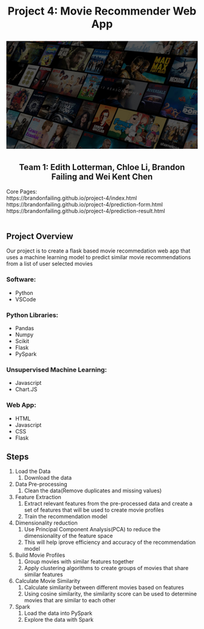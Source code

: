 <h1 align="center">Project 4: Movie Recommender Web App</h1)
<br>
<p>
<p align="center">
<img src=/assets/movie-recommender-header.jpg>
<h2 align="center">Team 1: Edith Lotterman, Chloe Li, Brandon Failing and Wei Kent Chen</h2></center>
</p>
Core Pages: <br>
https://brandonfailing.github.io/project-4/index.html <br>
https://brandonfailing.github.io/project-4/prediction-form.html <br>
https://brandonfailing.github.io/project-4/prediction-result.html <br>
<br>

## Project Overview

Our project is to create a flask based movie recommedation web app that uses a machine learning model to predict similar movie recommendations from a list of user selected movies<p>

<h3>Software:</h3>
<ul>
<li>Python
<li>VSCode
</ul>
<h3>Python Libraries:</h3>
<ul>
<li>Pandas
<li>Numpy
<li>Scikit
<li>Flask
<li>PySpark
</ul>
<h3>Unsupervised Machine Learning:</h3>
<ul>
<li>Javascript
<li>Chart.JS
</ul>
<h3>Web App:</h3>
<ul>
<li>HTML
<li>Javascript
<li>CSS
<li>Flask
</ul>


## Steps
<ol>
<li>Load the Data
    <ol>
        <li>Download the data</li>
    </ol>
<li>Data Pre-processing 
    <ol>
        <li>Clean the data(Remove duplicates and missing values)</li>
    </ol>
 <li>Feature Extraction
    <ol>
        <li>Extract relevant features from the pre-processed data and create a set of features that will be used to create movie profiles</li>
        <li>Train the recommendation model</li>
    </ol>
  <li>Dimensionality reduction
    <ol>
        <li>Use Principal Component Analysis(PCA) to reduce the dimensionality of the feature space</li>
        <li>This will help iprove efficiency and accuracy of the recommendation model</li>
    </ol>
<li>Build Movie Profiles
    <ol>
        <li>Group movies with similar features together</li>
        <li>Apply clustering algorithms to create groups of movies that share similar features</li>
    </ol>
<li>Calculate Movie Similarity
    <ol>
        <li>Calculate similarity between different movies based on features</li>
        <li>Using cosine similarity, the similarity score can be used to determine movies that are similar to each other</li>
    </ol>
<li>Spark
    <ol>
        <li>Load the data into PySpark</li>
        <li>Explore the data with Spark</li>
    </ol>


